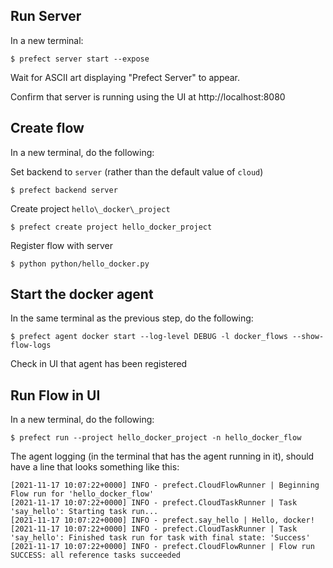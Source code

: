 Run Server
----------

In a new terminal:

```
$ prefect server start --expose
```

Wait for ASCII art displaying "Prefect Server" to appear.

Confirm that server is running using the UI at http://localhost:8080

Create flow
------------

In a new terminal, do the following:

Set backend to `server` (rather than the default value of `cloud`)

```
$ prefect backend server
```

Create project `hello\_docker\_project`

```
$ prefect create project hello_docker_project
```

Register flow with server

```
$ python python/hello_docker.py
```

Start the docker agent
----------------------

In the same terminal as the previous step, do the following:

```
$ prefect agent docker start --log-level DEBUG -l docker_flows --show-flow-logs
```

Check in UI that agent has been registered

Run Flow in UI
--------------

In a new terminal, do the following:

```
$ prefect run --project hello_docker_project -n hello_docker_flow
```

The agent logging (in the terminal that has the agent running in it), should
have a line that looks something like this:
```
[2021-11-17 10:07:22+0000] INFO - prefect.CloudFlowRunner | Beginning Flow run for 'hello_docker_flow'
[2021-11-17 10:07:22+0000] INFO - prefect.CloudTaskRunner | Task 'say_hello': Starting task run...
[2021-11-17 10:07:22+0000] INFO - prefect.say_hello | Hello, docker!
[2021-11-17 10:07:22+0000] INFO - prefect.CloudTaskRunner | Task 'say_hello': Finished task run for task with final state: 'Success'
[2021-11-17 10:07:22+0000] INFO - prefect.CloudFlowRunner | Flow run SUCCESS: all reference tasks succeeded
```
